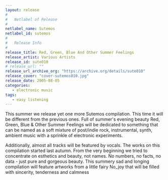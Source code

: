 ```yaml
---
layout: release
#
#   Netlabel of Release
#
netlabel_name: Sutemos
netlabel_id: sutemos
#
#   Release Info
#
release_title: Red, Green, Blue And Other Summer Feelings
release_artist: Various Artists
release_id: sute010
# release_url: ""
release_url_archive_org: "https://archive.org/details/sute010"
release_cover: "cover-sutemos010.jpg"
release_date: 2005-08-05
categories:
   - electronic music
tags:
   - easy listening
---
```

This summer we release yet one more Sutemos compilation. This time it will be different from the previous ones. Full of summer's evening beauty Red, Green, Blue &amp; Other Summer Feelings will be dedicated to something that can be named as a soft mixture of post/indie rock, instrumental, synth, ambient music with a sprinkle of electronic experiments.

Additionally, almost all tracks will be featured by vocals. The works on this compilation started last autumn. From the very beginning we tried to concentrate on esthetics and beauty, not names. No numbers, no facts, no data - just pure and gorgeous beauty. This summery sad and longing compilation will feature artworks from a little fairy No_joy that will be filled with sincerity, tenderness and calmness